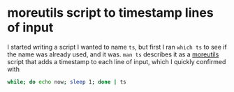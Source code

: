 # moreutils script to timestamp lines of input

I started writing a script I wanted to name `ts`, but first I ran `which ts` to see if the name was already used, and it was.
`man ts` describes it as a [moreutils](https://joeyh.name/code/moreutils/) script that adds a timestamp to each line of input, which I quickly confirmed with

```bash
while; do echo now; sleep 1; done | ts
```
